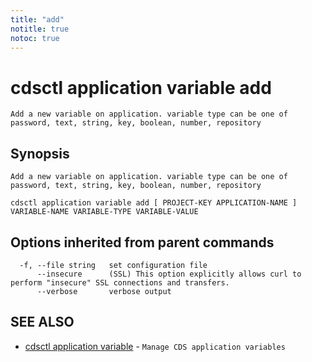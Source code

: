 ```yaml
---
title: "add"
notitle: true
notoc: true
---
```

# cdsctl application variable add

`Add a new variable on application. variable type can be one of password, text, string, key, boolean, number, repository`

## Synopsis

`Add a new variable on application. variable type can be one of password, text, string, key, boolean, number, repository`

```
cdsctl application variable add [ PROJECT-KEY APPLICATION-NAME ] VARIABLE-NAME VARIABLE-TYPE VARIABLE-VALUE
```

## Options inherited from parent commands

```
  -f, --file string   set configuration file
      --insecure      (SSL) This option explicitly allows curl to perform "insecure" SSL connections and transfers.
      --verbose       verbose output
```

## SEE ALSO

* [cdsctl application variable](/docs/components/cdsctl/application/variable/)	 - `Manage CDS application variables`

